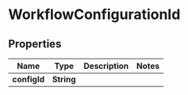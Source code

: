 

# WorkflowConfigurationId


## Properties

| Name | Type | Description | Notes |
|------------ | ------------- | ------------- | -------------|
|**configId** | **String** |  |  |



